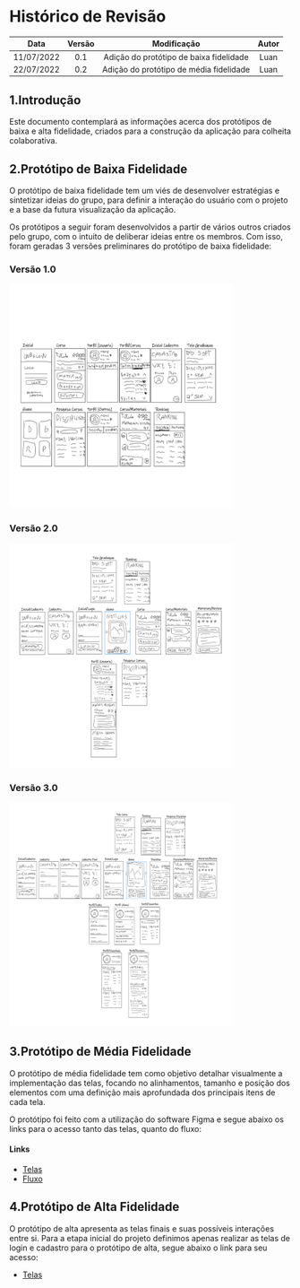 # Histórico de Revisão

| Data | Versão | Modificação | Autor |
| :--: | :----: | :---------: | :---: |
| 11/07/2022 | 0.1 | Adição do protótipo de baixa fidelidade | Luan |
| 22/07/2022 | 0.2 | Adição do protótipo de média fidelidade | Luan |

## 1.Introdução

Este documento contemplará as informações acerca dos protótipos de baixa e alta fidelidade, criados para a construção da aplicação para colheita colaborativa.

## 2.Protótipo de Baixa Fidelidade

O protótipo de baixa fidelidade tem um viés de desenvolver estratégias e sintetizar ideias do grupo, para definir a interação do usuário com o projeto e a base da futura visualização da aplicação.

Os protótipos a seguir foram desenvolvidos a partir de vários outros criados pelo grupo, com o intuito de deliberar ideias entre os membros. Com isso, foram geradas 3 versões preliminares do protótipo de baixa fidelidade:

### Versão 1.0
<img src="img\prototypes\PrototipoBaixa-v1_page-0001.jpg" width="400" height="400">

### Versão 2.0
<img src="img\prototypes\PrototipoBaixa-v2_page-0001.jpg" width="400" height="400">

### Versão 3.0
<img src="img\prototypes\PrototipoBaixa-v3_page-0001.png" width="400" height="400">


## 3.Protótipo de Média Fidelidade

O protótipo de média fidelidade tem como objetivo detalhar visualmente a implementação das telas, focando no alinhamentos, tamanho e posição dos elementos com uma definição mais aprofundada dos principais itens de cada tela.

O protótipo foi feito com a utilização do software Figma e segue abaixo os links para o acesso tanto das telas, quanto do fluxo:

#### Links
- [Telas](https://www.figma.com/file/VH37R7Gdt1e5StMC73htJZ/CollegeFlow)
- [Fluxo](https://www.figma.com/file/VH37R7Gdt1e5StMC73htJZ/CollegeFlow?node-id=78%3A2016)

## 4.Protótipo de Alta Fidelidade

O protótipo de alta apresenta as telas finais e suas possíveis interações entre si. Para a etapa inicial do projeto definimos apenas realizar as telas de login e cadastro para o protótipo de alta, segue abaixo o link para seu acesso:
- [Telas](https://www.figma.com/file/VH37R7Gdt1e5StMC73htJZ/CollegeFlow?node-id=143%3A71)